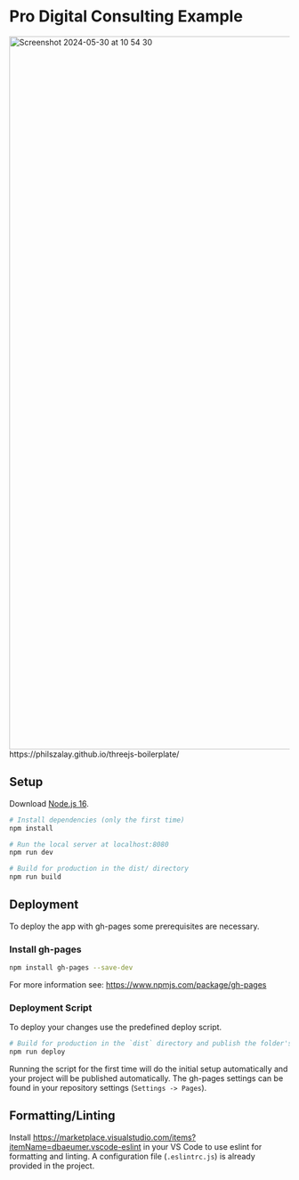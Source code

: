 # Pro Digital Consulting Example

<img width="1280" alt="Screenshot 2024-05-30 at 10 54 30" src="https://github.com/philszalay/pro-digital-consulting-example/assets/12916001/dd079ff1-f304-4b21-9d15-fb77e48098ce">
https://philszalay.github.io/threejs-boilerplate/

## Setup
Download [Node.js 16](https://nodejs.org/en/download/).

``` bash
# Install dependencies (only the first time)
npm install

# Run the local server at localhost:8080
npm run dev

# Build for production in the dist/ directory
npm run build
```

## Deployment
To deploy the app with gh-pages some prerequisites are necessary.

### Install gh-pages
``` bash
npm install gh-pages --save-dev
```

For more information see: https://www.npmjs.com/package/gh-pages

### Deployment Script
To deploy your changes use the predefined deploy script. 

``` bash
# Build for production in the `dist` directory and publish the folder's content to the `gh-pages` branch
npm run deploy
```

Running the script for the first time will do the initial setup automatically and your project will be published automatically. The gh-pages settings can be found in your repository settings (`Settings -> Pages`).

## Formatting/Linting
Install https://marketplace.visualstudio.com/items?itemName=dbaeumer.vscode-eslint in your VS Code to use eslint for formatting and linting. A configuration file (`.eslintrc.js`) is already provided in the project.
